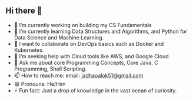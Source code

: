 ## Hi there 👋

- 🔭 I’m currently working on building my CS Fundamentals
- 🌱 I’m currently learning Data Structures and Algorithms, and Python for Data Science and Machine Learning.
- 👯 I want to collaborate on DevOps basics such as Docker and Kubernetes.
- 🤔 I’m seeking help with Cloud tools like AWS, and Google Cloud.
- 💬 Ask me about core Programming Concepts, Core Java, C Programming, Shell Scripting.
- 📫 How to reach me: email: jadhaoalok51@gmail.com
- 😄 Pronouns: He/Him
- ⚡ Fun fact: Just a drop of knowledge in the vast ocean of curiosity.

<!--
**Alok-Jadhao/Alok-Jadhao** is a ✨ _special_ ✨ repository because its `README.md` (this file) appears on your GitHub profile.

Here are some ideas to get you started:

- 🔭 I’m currently working on ...
- 🌱 I’m currently learning ...
- 👯 I’m looking to collaborate on ...
- 🤔 I’m looking for help with ...
- 💬 Ask me about ...
- 📫 How to reach me: ...
- 😄 Pronouns: ...
- ⚡ Fun fact: ...
-->
